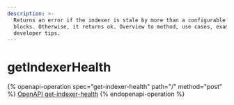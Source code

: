 ```yaml
---
description: >-
  Returns an error if the indexer is stale by more than a configurable number of
  blocks. Otherwise, it returns ok. Overview to method, use cases, examples and
  developer tips.
---
```


# getIndexerHealth

{% openapi-operation spec="get-indexer-health" path="/" method="post" %}
[OpenAPI get-indexer-health](https://raw.githubusercontent.com/helius-labs/photon/refs/heads/main/src/openapi/specs/getIndexerHealth.yaml)
{% endopenapi-operation %}
